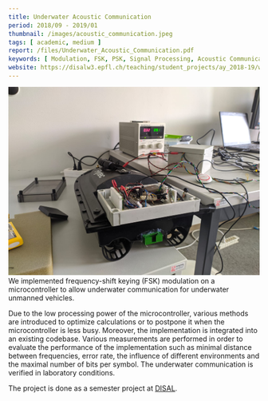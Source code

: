 ```yaml
---
title: Underwater Acoustic Communication
period: 2018/09 - 2019/01 
thumbnail: /images/acoustic_communication.jpeg
tags: [ academic, medium ]
report: /files/Underwater_Acoustic_Communication.pdf
keywords: [ Modulation, FSK, PSK, Signal Processing, Acoustic Communication, Python, C, AVR ]
website: https://disalw3.epfl.ch/teaching/student_projects/ay_2018-19/ws/DISAL-SP124_summary.pdf
---
```


<img src="/images/acoustic_communication.jpeg" />
We implemented frequency-shift keying (FSK) modulation on a microcontroller to allow underwater communication for underwater unmanned vehicles.

<!--more-->

Due to the low processing power of the microcontroller, various methods are introduced to optimize calculations or to postpone it when the microcontroller is less busy.
Moreover, the implementation is integrated into an existing codebase.
Various measurements are performed in order to evaluate the performance of the implementation such as minimal distance between frequencies, error rate, the influence of different environments and the maximal number of bits per symbol.
The underwater communication is verified in laboratory conditions.

The project is done as a semester project at <a href="https://www.epfl.ch/labs/disal/">DISAL</a>.